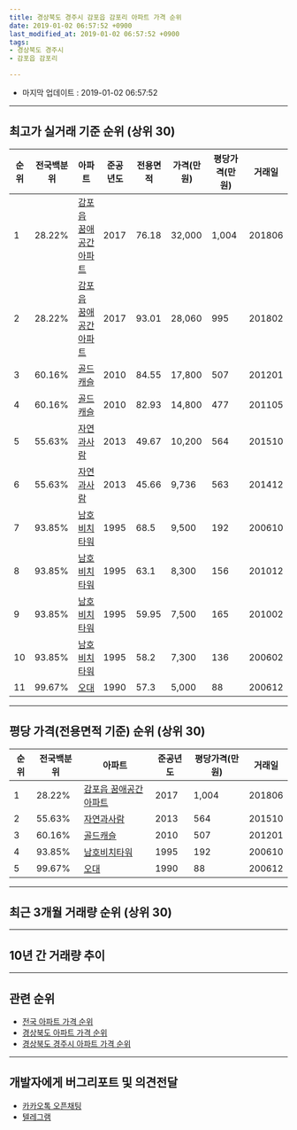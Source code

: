 ```yaml
---
title: 경상북도 경주시 감포읍 감포리 아파트 가격 순위
date: 2019-01-02 06:57:52 +0900
last_modified_at: 2019-01-02 06:57:52 +0900
tags:
- 경상북도 경주시
- 감포읍 감포리

---
```


* 마지막 업데이트 : 2019-01-02 06:57:52

---

## 최고가 실거래 기준 순위 (상위 30)


|순위|전국백분위|아파트|준공년도|전용면적|가격(만원)|평당가격(만원)|거래일|
|---|---|---|---|---|---|---|---|
|1|28.22%|[감포읍 꿈애공간 아파트](https://search.naver.com/search.naver?query=%EA%B2%BD%EC%83%81%EB%B6%81%EB%8F%84+%EA%B2%BD%EC%A3%BC%EC%8B%9C+%EA%B0%90%ED%8F%AC%EC%9D%8D+%EA%B0%90%ED%8F%AC%EB%A6%AC+%EA%B0%90%ED%8F%AC%EC%9D%8D+%EA%BF%88%EC%95%A0%EA%B3%B5%EA%B0%84+%EC%95%84%ED%8C%8C%ED%8A%B8)|2017|76.18|32,000|1,004|201806|
|2|28.22%|[감포읍 꿈애공간 아파트](https://search.naver.com/search.naver?query=%EA%B2%BD%EC%83%81%EB%B6%81%EB%8F%84+%EA%B2%BD%EC%A3%BC%EC%8B%9C+%EA%B0%90%ED%8F%AC%EC%9D%8D+%EA%B0%90%ED%8F%AC%EB%A6%AC+%EA%B0%90%ED%8F%AC%EC%9D%8D+%EA%BF%88%EC%95%A0%EA%B3%B5%EA%B0%84+%EC%95%84%ED%8C%8C%ED%8A%B8)|2017|93.01|28,060|995|201802|
|3|60.16%|[골드캐슬](https://search.naver.com/search.naver?query=%EA%B2%BD%EC%83%81%EB%B6%81%EB%8F%84+%EA%B2%BD%EC%A3%BC%EC%8B%9C+%EA%B0%90%ED%8F%AC%EC%9D%8D+%EA%B0%90%ED%8F%AC%EB%A6%AC+%EA%B3%A8%EB%93%9C%EC%BA%90%EC%8A%AC)|2010|84.55|17,800|507|201201|
|4|60.16%|[골드캐슬](https://search.naver.com/search.naver?query=%EA%B2%BD%EC%83%81%EB%B6%81%EB%8F%84+%EA%B2%BD%EC%A3%BC%EC%8B%9C+%EA%B0%90%ED%8F%AC%EC%9D%8D+%EA%B0%90%ED%8F%AC%EB%A6%AC+%EA%B3%A8%EB%93%9C%EC%BA%90%EC%8A%AC)|2010|82.93|14,800|477|201105|
|5|55.63%|[자연과사람](https://search.naver.com/search.naver?query=%EA%B2%BD%EC%83%81%EB%B6%81%EB%8F%84+%EA%B2%BD%EC%A3%BC%EC%8B%9C+%EA%B0%90%ED%8F%AC%EC%9D%8D+%EA%B0%90%ED%8F%AC%EB%A6%AC+%EC%9E%90%EC%97%B0%EA%B3%BC%EC%82%AC%EB%9E%8C)|2013|49.67|10,200|564|201510|
|6|55.63%|[자연과사람](https://search.naver.com/search.naver?query=%EA%B2%BD%EC%83%81%EB%B6%81%EB%8F%84+%EA%B2%BD%EC%A3%BC%EC%8B%9C+%EA%B0%90%ED%8F%AC%EC%9D%8D+%EA%B0%90%ED%8F%AC%EB%A6%AC+%EC%9E%90%EC%97%B0%EA%B3%BC%EC%82%AC%EB%9E%8C)|2013|45.66|9,736|563|201412|
|7|93.85%|[남호비치타워](https://search.naver.com/search.naver?query=%EA%B2%BD%EC%83%81%EB%B6%81%EB%8F%84+%EA%B2%BD%EC%A3%BC%EC%8B%9C+%EA%B0%90%ED%8F%AC%EC%9D%8D+%EA%B0%90%ED%8F%AC%EB%A6%AC+%EB%82%A8%ED%98%B8%EB%B9%84%EC%B9%98%ED%83%80%EC%9B%8C)|1995|68.5|9,500|192|200610|
|8|93.85%|[남호비치타워](https://search.naver.com/search.naver?query=%EA%B2%BD%EC%83%81%EB%B6%81%EB%8F%84+%EA%B2%BD%EC%A3%BC%EC%8B%9C+%EA%B0%90%ED%8F%AC%EC%9D%8D+%EA%B0%90%ED%8F%AC%EB%A6%AC+%EB%82%A8%ED%98%B8%EB%B9%84%EC%B9%98%ED%83%80%EC%9B%8C)|1995|63.1|8,300|156|201012|
|9|93.85%|[남호비치타워](https://search.naver.com/search.naver?query=%EA%B2%BD%EC%83%81%EB%B6%81%EB%8F%84+%EA%B2%BD%EC%A3%BC%EC%8B%9C+%EA%B0%90%ED%8F%AC%EC%9D%8D+%EA%B0%90%ED%8F%AC%EB%A6%AC+%EB%82%A8%ED%98%B8%EB%B9%84%EC%B9%98%ED%83%80%EC%9B%8C)|1995|59.95|7,500|165|201002|
|10|93.85%|[남호비치타워](https://search.naver.com/search.naver?query=%EA%B2%BD%EC%83%81%EB%B6%81%EB%8F%84+%EA%B2%BD%EC%A3%BC%EC%8B%9C+%EA%B0%90%ED%8F%AC%EC%9D%8D+%EA%B0%90%ED%8F%AC%EB%A6%AC+%EB%82%A8%ED%98%B8%EB%B9%84%EC%B9%98%ED%83%80%EC%9B%8C)|1995|58.2|7,300|136|200602|
|11|99.67%|[오대](https://search.naver.com/search.naver?query=%EA%B2%BD%EC%83%81%EB%B6%81%EB%8F%84+%EA%B2%BD%EC%A3%BC%EC%8B%9C+%EA%B0%90%ED%8F%AC%EC%9D%8D+%EA%B0%90%ED%8F%AC%EB%A6%AC+%EC%98%A4%EB%8C%80)|1990|57.3|5,000|88|200612|


---

## 평당 가격(전용면적 기준) 순위 (상위 30)


|순위|전국백분위|아파트|준공년도|평당가격(만원)|거래일|
|---|---|---|---|---|---|
|1|28.22%|[감포읍 꿈애공간 아파트](https://search.naver.com/search.naver?query=%EA%B2%BD%EC%83%81%EB%B6%81%EB%8F%84+%EA%B2%BD%EC%A3%BC%EC%8B%9C+%EA%B0%90%ED%8F%AC%EC%9D%8D+%EA%B0%90%ED%8F%AC%EB%A6%AC+%EA%B0%90%ED%8F%AC%EC%9D%8D+%EA%BF%88%EC%95%A0%EA%B3%B5%EA%B0%84+%EC%95%84%ED%8C%8C%ED%8A%B8)|2017|1,004|201806|
|2|55.63%|[자연과사람](https://search.naver.com/search.naver?query=%EA%B2%BD%EC%83%81%EB%B6%81%EB%8F%84+%EA%B2%BD%EC%A3%BC%EC%8B%9C+%EA%B0%90%ED%8F%AC%EC%9D%8D+%EA%B0%90%ED%8F%AC%EB%A6%AC+%EC%9E%90%EC%97%B0%EA%B3%BC%EC%82%AC%EB%9E%8C)|2013|564|201510|
|3|60.16%|[골드캐슬](https://search.naver.com/search.naver?query=%EA%B2%BD%EC%83%81%EB%B6%81%EB%8F%84+%EA%B2%BD%EC%A3%BC%EC%8B%9C+%EA%B0%90%ED%8F%AC%EC%9D%8D+%EA%B0%90%ED%8F%AC%EB%A6%AC+%EA%B3%A8%EB%93%9C%EC%BA%90%EC%8A%AC)|2010|507|201201|
|4|93.85%|[남호비치타워](https://search.naver.com/search.naver?query=%EA%B2%BD%EC%83%81%EB%B6%81%EB%8F%84+%EA%B2%BD%EC%A3%BC%EC%8B%9C+%EA%B0%90%ED%8F%AC%EC%9D%8D+%EA%B0%90%ED%8F%AC%EB%A6%AC+%EB%82%A8%ED%98%B8%EB%B9%84%EC%B9%98%ED%83%80%EC%9B%8C)|1995|192|200610|
|5|99.67%|[오대](https://search.naver.com/search.naver?query=%EA%B2%BD%EC%83%81%EB%B6%81%EB%8F%84+%EA%B2%BD%EC%A3%BC%EC%8B%9C+%EA%B0%90%ED%8F%AC%EC%9D%8D+%EA%B0%90%ED%8F%AC%EB%A6%AC+%EC%98%A4%EB%8C%80)|1990|88|200612|


---

## 최근 3개월 거래량 순위 (상위 30)


<div style="width:100%;">
    <canvas id="deal_count_ranking" height="250"></canvas>
</div>


<script>
new Chart(document.getElementById("deal_count_ranking"), {
    type: 'horizontalBar',
    data: {
        labels: ['자연과사람', '남호비치타워'],
        datasets: [{
            label: '실거래 수',
            data: [2, 1],
            borderColor: "rgba(255, 0, 128, 1)",
            backgroundColor: "rgba(255, 0, 128, 0.5)",
            fill: false,
        }]
    },
    options: {
        responsive: true,
        title: {
            display: true,
            text: '최근 3개월 거래량 순위'
        },
        tooltips: {
            mode: 'index',
            intersect: false,
            callbacks: {
                title: function(tooltipItems, data) {
                    return "실거래 수:";
                },
                label: function(tooltipItem, data) {
                    return data.labels[tooltipItem.index] + ": " + tooltipItem.xLabel;
                }
            }
        },
        hover: {
            mode: 'nearest',
            intersect: true
        },
        scales: {
            xAxes: [{
                display: true,
                scaleLabel: {
                    display: true,
                    labelString: '실거래 수'
                },
                ticks: {
                    suggestedMin: 0,
                }
            }],
            yAxes: [{
                display: true,
                ticks: {
                    autoSkip: false,
                    callback: function(value, index, values) {
                        if (value.length > 15)
                            return value.substr(0, 13) + "...";
                        else
                            return value;
                    }
                },
                scaleLabel: {
                    display: false,
                }
            }]
        }
    }
});

</script>


---

## 10년 간 거래량 추이


<div style="width:100%;">
    <canvas id="deal_progress" height="250"></canvas>
</div>

<script>
new Chart(document.getElementById("deal_progress"), {
    type: 'line',
    data: {
        labels: ['200901','200902','200903','200904','200905','200906','200907','200908','200909','200910','200911','200912','201001','201002','201003','201004','201005','201006','201007','201008','201009','201010','201011','201012','201101','201102','201103','201104','201105','201106','201107','201108','201109','201110','201111','201112','201201','201202','201203','201204','201205','201206','201207','201208','201209','201210','201211','201212','201301','201302','201303','201304','201305','201306','201307','201308','201309','201310','201311','201312','201401','201402','201403','201404','201405','201406','201407','201408','201409','201410','201411','201412','201501','201502','201503','201504','201505','201506','201507','201508','201509','201510','201511','201512','201601','201602','201603','201604','201605','201606','201607','201608','201609','201610','201611','201612','201701','201702','201703','201704','201705','201706','201707','201708','201709','201710','201711','201712','201801','201802','201803','201804','201805','201806','201807','201808','201809','201810','201811','201812','201901'],
        datasets: [{
            label: '실거래 수',
            pointRadius: 1,
            data: [0, 1, 2, 0, 0, 0, 1, 0, 0, 0, 0, 1, 2, 2, 0, 1, 0, 1, 1, 1, 1, 1, 0, 1, 5, 2, 0, 0, 1, 2, 0, 0, 1, 1, 1, 3, 1, 1, 0, 2, 1, 2, 0, 1, 1, 3, 1, 1, 2, 1, 1, 1, 0, 0, 1, 0, 2, 0, 1, 0, 3, 5, 4, 1, 7, 2, 6, 4, 1, 2, 3, 15, 9, 5, 7, 6, 4, 1, 3, 6, 1, 1, 3, 1, 1, 2, 3, 0, 3, 2, 0, 4, 2, 2, 0, 0, 2, 0, 0, 3, 2, 3, 2, 1, 1, 0, 2, 0, 0, 4, 1, 3, 1, 1, 0, 1, 1, 0, 2, 1, 0],
            borderColor: "rgba(255, 201, 14, 1)",
            backgroundColor: "rgba(255, 201, 14, 0.5)",
            fill: true,
        }]
    },
    options: {
        responsive: true,
        title: {
            display: true,
            text: '10년간 거래량 추이'
        },
        tooltips: {
            mode: 'index',
            intersect: false,
        },
        hover: {
            mode: 'nearest',
            intersect: true
        },
        scales: {
            xAxes: [{
                display: true,
                scaleLabel: {
                    display: true,
                    labelString: '년/월'
                }
            }],
            yAxes: [{
                display: true,
                ticks: {
                    suggestedMin: 0,
                },
                scaleLabel: {
                    display: true,
                    labelString: '실거래 수'
                }
            }]
        }
    }
});

</script>


---

## 관련 순위

- [전국 아파트 가격 순위](https://inasie.github.io/apt-ranking/전국)
- [경상북도 아파트 가격 순위](https://inasie.github.io/apt-ranking/경상북도)
- [경상북도 경주시 아파트 가격 순위](https://inasie.github.io/apt-ranking/경상북도-경주시)


---

## 개발자에게 버그리포트 및 의견전달

- [카카오톡 오픈채팅](https://open.kakao.com/o/gLJUAP4)
- [텔레그램](https://t.me/inasie)

